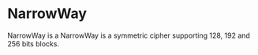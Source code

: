 # NarrowWay

NarrowWay is a NarrowWay is a symmetric cipher supporting 128, 192 and 256 bits blocks.

